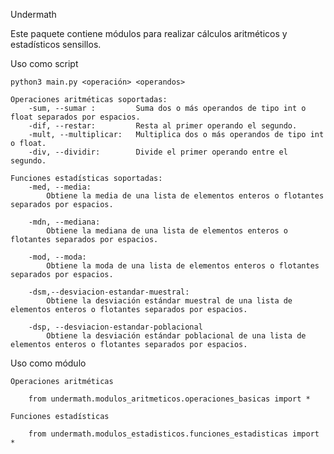 Undermath

Este paquete contiene módulos para realizar cálculos aritméticos y estadísticos sensillos.

Uso como script

    python3 main.py <operación> <operandos>

    Operaciones aritméticas soportadas:
        -sum, --sumar :         Suma dos o más operandos de tipo int o float separados por espacios.
        -dif, --restar:         Resta al primer operando el segundo.
        -mult, --multiplicar:   Multiplica dos o más operandos de tipo int o float.
        -div, --dividir:        Divide el primer operando entre el segundo.

    Funciones estadísticas soportadas:
        -med, --media:
            Obtiene la media de una lista de elementos enteros o flotantes separados por espacios.

        -mdn, --mediana:
            Obtiene la mediana de una lista de elementos enteros o flotantes separados por espacios.

        -mod, --moda:
            Obtiene la moda de una lista de elementos enteros o flotantes separados por espacios.

        -dsm,--desviacion-estandar-muestral:
            Obtiene la desviación estándar muestral de una lista de elementos enteros o flotantes separados por espacios.

        -dsp, --desviacion-estandar-poblacional
            Obtiene la desviación estándar poblacional de una lista de elementos enteros o flotantes separados por espacios.

Uso como módulo

    Operaciones aritméticas

        from undermath.modulos_aritmeticos.operaciones_basicas import *
    
    Funciones estadísticas

        from undermath.modulos_estadisticos.funciones_estadisticas import *

